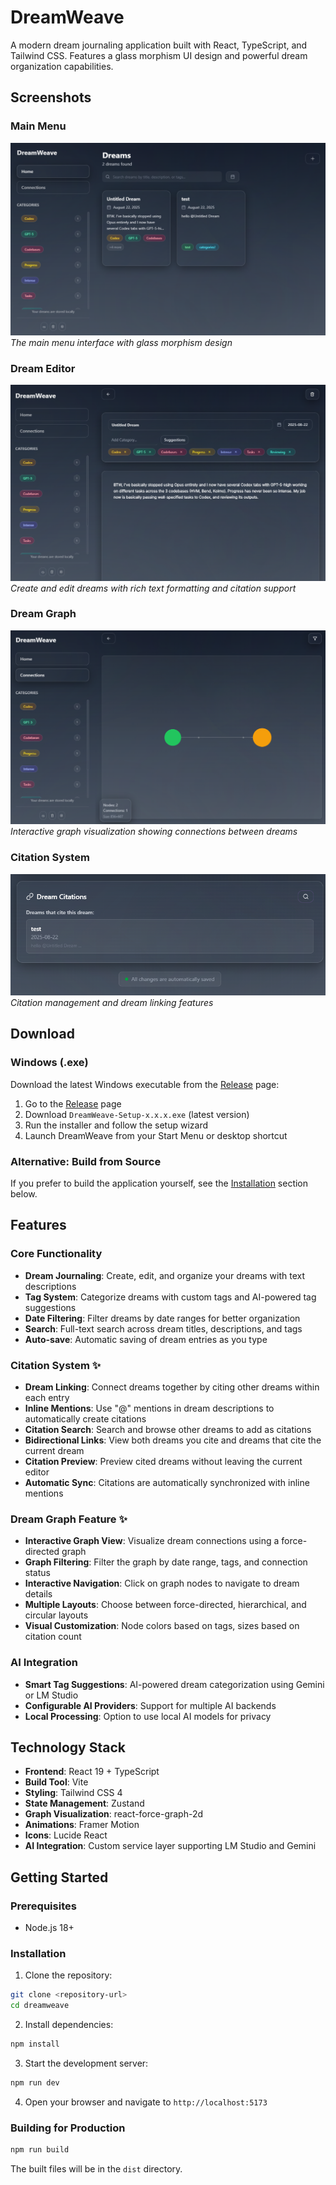 # DreamWeave

A modern dream journaling application built with React, TypeScript, and Tailwind CSS. Features a glass morphism UI design and powerful dream organization capabilities.

## Screenshots

### Main Menu
![DreamWeave Menu](images/dreamweavemenu.png)
*The main menu interface with glass morphism design*

### Dream Editor
![DreamWeave Editor](images/dreamweaveeditor.png)
*Create and edit dreams with rich text formatting and citation support*

### Dream Graph
![DreamWeave Graph](images/dreamweavegraph.png)
*Interactive graph visualization showing connections between dreams*

### Citation System
![DreamWeave Citations](images/dreamweavecitations.png)
*Citation management and dream linking features*

## Download

### Windows (.exe)
Download the latest Windows executable from the [Release]([https://github.com/yourusername/dreamweave/releases](https://github.com/johnmartinello/Dreamweave/tree/main/release)) page:

1. Go to the [Release]([https://github.com/johnmartinello/dreamweave/release](https://github.com/johnmartinello/Dreamweave/tree/main/release)) page
2. Download `DreamWeave-Setup-x.x.x.exe` (latest version)
3. Run the installer and follow the setup wizard
4. Launch DreamWeave from your Start Menu or desktop shortcut

### Alternative: Build from Source
If you prefer to build the application yourself, see the [Installation](#installation) section below.

## Features

### Core Functionality
- **Dream Journaling**: Create, edit, and organize your dreams with  text descriptions
- **Tag System**: Categorize dreams with custom tags and AI-powered tag suggestions
- **Date Filtering**: Filter dreams by date ranges for better organization
- **Search**: Full-text search across dream titles, descriptions, and tags
- **Auto-save**: Automatic saving of dream entries as you type

### Citation System ✨
- **Dream Linking**: Connect dreams together by citing other dreams within each entry
- **Inline Mentions**: Use "@" mentions in dream descriptions to automatically create citations
- **Citation Search**: Search and browse other dreams to add as citations
- **Bidirectional Links**: View both dreams you cite and dreams that cite the current dream
- **Citation Preview**: Preview cited dreams without leaving the current editor
- **Automatic Sync**: Citations are automatically synchronized with inline mentions

### Dream Graph Feature ✨
- **Interactive Graph View**: Visualize dream connections using a force-directed graph
- **Graph Filtering**: Filter the graph by date range, tags, and connection status
- **Interactive Navigation**: Click on graph nodes to navigate to dream details
- **Multiple Layouts**: Choose between force-directed, hierarchical, and circular layouts
- **Visual Customization**: Node colors based on tags, sizes based on citation count

### AI Integration
- **Smart Tag Suggestions**: AI-powered dream categorization using Gemini or LM Studio
- **Configurable AI Providers**: Support for multiple AI backends
- **Local Processing**: Option to use local AI models for privacy

## Technology Stack

- **Frontend**: React 19 + TypeScript
- **Build Tool**: Vite
- **Styling**: Tailwind CSS 4
- **State Management**: Zustand
- **Graph Visualization**: react-force-graph-2d
- **Animations**: Framer Motion
- **Icons**: Lucide React
- **AI Integration**: Custom service layer supporting LM Studio and Gemini

## Getting Started

### Prerequisites
- Node.js 18+ 

### Installation

1. Clone the repository:
```bash
git clone <repository-url>
cd dreamweave
```

2. Install dependencies:
```bash
npm install
```

3. Start the development server:
```bash
npm run dev
```

4. Open your browser and navigate to `http://localhost:5173`

### Building for Production

```bash
npm run build
```

The built files will be in the `dist` directory.

